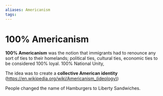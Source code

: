 ```yaml
---
aliases: Americanism
tags:
---
```

# 100% Americanism
**100% Americanism** was the notion that immigrants had to renounce any sort of ties to their homelands; political ties, cultural ties, economic ties to be considered 100% loyal. 100% National Unity,

The idea was to create a **collective American identity** (https://en.wikipedia.org/wiki/Americanism_(ideology))

People changed the name of Hamburgers to Liberty Sandwiches.